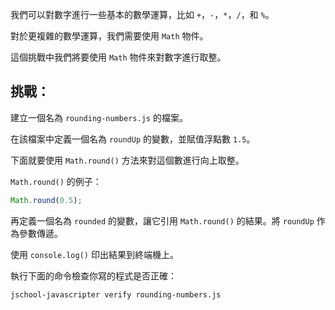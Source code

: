 我們可以對數字進行一些基本的數學運算，比如 `+`，`-`，`*`，`/`，和 `%`。

對於更複雜的數學運算，我們需要使用 `Math` 物件。

這個挑戰中我們將要使用 `Math` 物件來對數字進行取整。

## 挑戰：

建立一個名為 `rounding-numbers.js` 的檔案。

在該檔案中定義一個名為 `roundUp` 的變數，並賦值浮點數 `1.5`。

下面就要使用 `Math.round()` 方法來對這個數進行向上取整。

`Math.round()` 的例子：

```js
Math.round(0.5);
```

再定義一個名為 `rounded` 的變數，讓它引用 `Math.round()` 的結果。將 `roundUp` 作為參數傳遞。

使用 `console.log()` 印出結果到終端機上。

執行下面的命令檢查你寫的程式是否正確：

```bash
jschool-javascripter verify rounding-numbers.js
```
